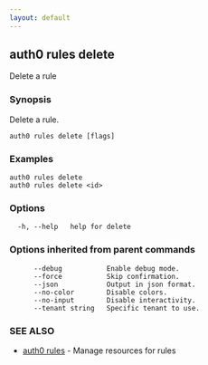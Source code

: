 ```yaml
---
layout: default
---
```

## auth0 rules delete

Delete a rule

### Synopsis

Delete a rule.

```
auth0 rules delete [flags]
```

### Examples

```
auth0 rules delete 
auth0 rules delete <id>
```

### Options

```
  -h, --help   help for delete
```

### Options inherited from parent commands

```
      --debug           Enable debug mode.
      --force           Skip confirmation.
      --json            Output in json format.
      --no-color        Disable colors.
      --no-input        Disable interactivity.
      --tenant string   Specific tenant to use.
```

### SEE ALSO

* [auth0 rules](auth0_rules.md)	 - Manage resources for rules


